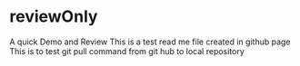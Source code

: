 # reviewOnly
A quick Demo and Review
This is a test read me file created in github page
This is to test git pull command from git hub to local repository

